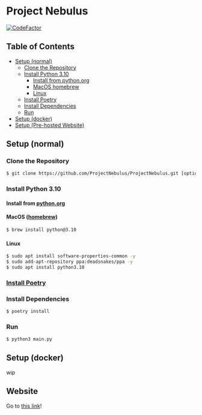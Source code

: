 # Project Nebulus

[![CodeFactor](https://www.codefactor.io/repository/github/projectnebulus/projectnebulus/badge/main?s=984a8cc42046715d68584c438c428701c76bc2e9)](https://www.codefactor.io/repository/github/projectnebulus/projectnebulus/overview/main)

## Table of Contents

- [Setup (normal)](#setup-normal)
  - [Clone the Repository](#clone-the-repository)
  - [Install Python 3.10](#install-python-310)
    - [Install from python.org](#install-from-pythonorg)
    - [MacOS homebrew](#macos-homebrew)
    - [Linux](#linux)
  - [Install Poetry](#install-poetry)
  - [Install Dependencies](#install-dependencies)
  - [Run](#run)
- [Setup (docker)](#setup-docker)
- [Setup (Pre-hosted Website)](#website)

## Setup (normal)

### Clone the Repository

```bash
$ git clone https://github.com/ProjectNebulus/ProjectNebulus.git [optional directory]
```

### Install Python 3.10

#### Install from [python.org](https://www.python.org/downloads/release/python-3100/)

#### MacOS ([homebrew](https://brew.sh/))

```bash
$ brew install python@3.10
```

#### Linux

```bash
$ sudo apt install software-properties-common -y
$ sudo add-apt-repository ppa:deadsnakes/ppa -y
$ sudo apt install python3.10
```

### [Install Poetry](https://python-poetry.org/docs/#installation)

### Install Dependencies

```bash
$ poetry install
```

### Run

```bash
$ python3 main.py
```

## Setup (docker)

wip
## Website
Go to [this link](https://project-nebulus.nicholasxwang.repl.co/)!
